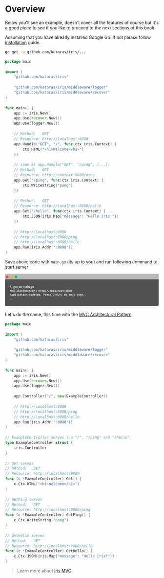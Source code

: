 # Overview

Below you'll see an example, doesn't cover all the features of course but it's a good piece 
to see if you like to proceed to the next sections of this book.


Assuming that you have already installed Google Go. If not please follow [installation](https://golang.org/doc/install) guide.

```sh
go get -u github.com/kataras/iris/...
```

```go
package main

import (
    "github.com/kataras/iris"

    "github.com/kataras/iris/middleware/logger"
    "github.com/kataras/iris/middleware/recover"
)

func main() {
    app := iris.New()
    app.Use(recover.New())
    app.Use(logger.New())

    // Method:   GET
    // Resource: http://localhost:8080
    app.Handle("GET", "/", func(ctx iris.Context) {
        ctx.HTML("<h1>Welcome</h1>")
    })

    // same as app.Handle("GET", "/ping", [...])
    // Method:   GET
    // Resource: http://context:8080/ping
    app.Get("/ping", func(ctx iris.Context) {
        ctx.WriteString("pong")
    })

    // Method:   GET
    // Resource: http://localhost:8080/hello
    app.Get("/hello", func(ctx iris.Context) {
        ctx.JSON(iris.Map{"message": "Hello Iris!"})
    })

    // http://localhost:8080
    // http://localhost:8080/ping
    // http://localhost:8080/hello
    app.Run(iris.Addr(":8080"))
}
```

Save above code with `main.go` (its up to you) and run following command to start server

![](overview_screen_1.png)


Let's do the same, this time with the [MVC Architectural Pattern](https://en.wikipedia.org/wiki/Model%E2%80%93view%E2%80%93controller).

```go
package main

import (
    "github.com/kataras/iris"

    "github.com/kataras/iris/middleware/logger"
    "github.com/kataras/iris/middleware/recover"
)

func main() {
    app := iris.New()
    app.Use(recover.New())
    app.Use(logger.New())

    app.Controller("/", new(ExampleController))

    // http://localhost:8080
    // http://localhost:8080/ping
    // http://localhost:8080/hello
    app.Run(iris.Addr(":8080"))
}

// ExampleController serves the "/", "/ping" and "/hello".
type ExampleController struct {
    iris.Controller
}

// Get serves
// Method:   GET
// Resource: http://localhost:8080
func (c *ExampleController) Get() {
    c.Ctx.HTML("<h1>Welcome</h1>")
}

// GetPing serves
// Method:   GET
// Resource: http://localhost:8080/ping
func (c *ExampleController) GetPing() {
    c.Ctx.WriteString("pong")
}

// GetHello serves
// Method:   GET
// Resource: http://localhost:8080/hello
func (c *ExampleController) GetHello() {
    c.Ctx.JSON(iris.Map{"message": "Hello Iris!"})
}
```

> Learn more about [Iris MVC](mvc.md)
